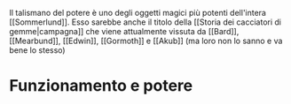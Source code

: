 Il talismano del potere è uno degli oggetti magici più potenti dell'intera [[Sommerlund]]. Esso sarebbe anche il titolo della [[Storia dei cacciatori di gemme|campagna]] che viene attualmente vissuta da [[Bard]], [[Mearbund]], [[Edwin]], [[Gormoth]] e [[Akub]] (ma loro non lo sanno e va bene lo stesso)

#  Funzionamento e potere 
